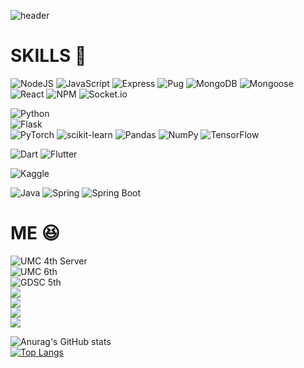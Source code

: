 ![header](https://capsule-render.vercel.app/api?type=waving&color=auto&height=300&section=header&text=dong99u&desc=UMC%206th%20Server&animation=twinkling&fontAlign=70&descAlign=77&descAlignY=65)

# SKILLS  :scroll:  
  
![NodeJS](https://img.shields.io/badge/node.js-6DA55F?style=for-the-badge&logo=node.js&logoColor=white) 
![JavaScript](https://img.shields.io/badge/javascript-F7DF1E?style=for-the-badge&logo=javascript&logoColor=white) 
![Express](https://img.shields.io/badge/express-000000?style=for-the-badge&logo=express&logoColor=white) 
![Pug](https://img.shields.io/badge/pug-A86454?style=for-the-badge&logo=pug&logoColor=white) 
![MongoDB](https://img.shields.io/badge/mongodb-47A248?style=for-the-badge&logo=mongodb&logoColor=white) 
![Mongoose](https://img.shields.io/badge/mongoose-880000?style=for-the-badge&logo=mongoose&logoColor=white) 
![React](https://img.shields.io/badge/react-61DAFB?style=for-the-badge&logo=react&logoColor=white) 
![NPM](https://img.shields.io/badge/NPM-%23CB3837.svg?style=for-the-badge&logo=npm&logoColor=white) 
![Socket.io](https://img.shields.io/badge/Socket.io-black?style=for-the-badge&logo=socket.io&badgeColor=010101)

![Python](https://img.shields.io/badge/python-3776AB?style=for-the-badge&logo=python&logoColor=white)  
![Flask](https://img.shields.io/badge/flask-000000?style=for-the-badge&logo=flask&logoColor=white)  
![PyTorch](https://img.shields.io/badge/PyTorch-%23EE4C2C.svg?style=for-the-badge&logo=PyTorch&logoColor=white) 
![scikit-learn](https://img.shields.io/badge/scikit--learn-%23F7931E.svg?style=for-the-badge&logo=scikit-learn&logoColor=white) 
![Pandas](https://img.shields.io/badge/pandas-%23150458.svg?style=for-the-badge&logo=pandas&logoColor=white) 
![NumPy](https://img.shields.io/badge/numpy-%23013243.svg?style=for-the-badge&logo=numpy&logoColor=white) 
![TensorFlow](https://img.shields.io/badge/TensorFlow-%23FF6F00.svg?style=for-the-badge&logo=TensorFlow&logoColor=white)

![Dart](https://img.shields.io/badge/dart-0175C2?style=for-the-badge&logo=dart&logoColor=white) 
![Flutter](https://img.shields.io/badge/flutter-02569B?style=for-the-badge&logo=flutter&logoColor=white) 

![Kaggle](https://img.shields.io/badge/Kaggle-035a7d?style=for-the-badge&logo=kaggle&logoColor=white)

![Java](https://img.shields.io/badge/Java-007396?style=for-the-badge&logo=java&logoColor=white)
![Spring](https://img.shields.io/badge/Spring-6DB33F?style=for-the-badge&logo=spring&logoColor=white)
![Spring Boot](https://img.shields.io/badge/Spring%20Boot-6DB33F?style=for-the-badge&logo=springboot&logoColor=white)

# ME :laughing:

![UMC 4th Server](https://img.shields.io/badge/UMC%204th%20Server%20-02B3E4?style=flat-square&logo=udacity&logoColor=white)  
![UMC 6th](https://img.shields.io/badge/UMC%206th-02B3E4?style=flat-square&logo=udacity&logoColor=white)  
![GDSC 5th](https://img.shields.io/badge/GDSC%205th-4285F4?style=flat-square&logo=google&logoColor=white)  
<a href="https://www.instagram.com/d99u_p/" target="_blank"><img src="https://img.shields.io/badge/d99u__p-E4405F?style=flat-square&logo=instagram&logoColor=white"></a>  
<img src="https://img.shields.io/badge/qkrehdrb0813@gmail.com-EA4335?style=flat-square&logo=gmail&logoColor=white">  
<a href="https://velog.io/@eastking7979" target="_blank"><img src="https://img.shields.io/badge/Velog-20C997?style=flat-square&logo=velog&logoColor=white"></a>  
<a href="https://github.com/FindAlphaa" target="_blank"><img src="https://img.shields.io/badge/find%20alpha-EF2D5E?style=flat-square&logo=aframe&logoColor=white"></a>

![Anurag's GitHub stats](https://github-readme-stats.vercel.app/api?username=dong99u&show_icons=true&theme=dark)  
[![Top Langs](https://github-readme-stats.vercel.app/api/top-langs/?username=dong99u&theme=dark&layout=donut)](https://github.com/dong99u/github-readme-stats)
